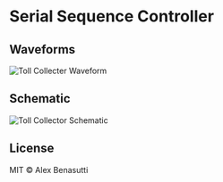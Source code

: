 # Serial Sequence Controller

## Waveforms

![Toll Collecter Waveform](/Pics/Waveform.png)

## Schematic

![Toll Collector Schematic](/Pics/Schematic.png)

## License

MIT © Alex Benasutti
